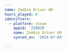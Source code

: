 ```yaml
---
name: Zombie Driver HD
hours_played: 0
identifiers:
  - platform: steam
    appid: '220820'
    name: Zombie Driver HD
    synced_on: '2024-07-04'

---
```

